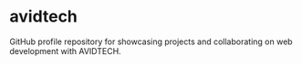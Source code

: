 # avidtech
GitHub profile repository for showcasing projects and collaborating on web development with AVIDTECH.
